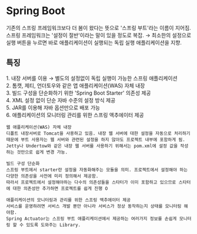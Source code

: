 <h1>Spring Boot</h1>
기존의 스프링 프레임워크보다 더 봄이 왔다는 뜻으로 '스프링 부트'라는 이름이 지어짐. <br>
스프링 프레임워크는 '설정이 절반'이라는 말이 있을 정도로 복잡. → 최소한의 설정으로 실행 버튼을 누르면 바로 애플리케이션이 실행되는 독립 실행 애플리케이션을 지향.

<h2>특징</h2>
1. 내장 서버를 이용 → 별도의 설정없이 독립 실행이 가능한 스프링 애플리케이션 <br>
2. 톰캣, 제티, 언더토우와 같은 앱 애플리케이션(WAS) 자체 내장 <br>
3. 빌드 구성을 단순화하기 위한 'Spring Boot Starter' 의존성 제공 <br>
4. XML 설정 없이 단순 자바 수준의 설정 방식 제공 <br>
5. JAR를 이용해 자바 옵션만으로 배포 가능 <br>
6. 애플리케이션의 모니터링 관리를 위한 스프링 액추에이터 제공 <br>

```
웹 애플리케이션(WAS) 자체 내장
디폴트 내장서버로 Tomcat을 사용하고 있음. 내장 웹 서버에 대한 설정을 자동으로 처리하기 때문에 부트 사용자는 웹 서버와 관련된 설정을 하지 않아도 프로젝트 내부에 포함하게 됨.
Jetty나 Undertow와 같은 내장 웹 서버를 사용하기 위해서는 pom.xml에 설정 값을 작성하는 것만으로 쉽게 변경 가능.

빌드 구성 단순화
스프링 부트에서 starter란 설정을 자동화해주는 모듈을 의미. 프로젝트에서 설정해야 하는 다양한 의존성을 사전에 미리 정의해서 제공함.
따라서 프로젝트에서 설정해야하는 다수의 의존성들을 스타터가 이미 포함하고 있으므로 스타터에 대한 의존성만 추가하면 프로젝트를 쉽게 진행 O

애플리케이션의 모니터링과 관리를 위한 스프링 액추에이터 제공
서비스를 운영하려면 서비스 개발 뿐만 아니라 서비스가 정상 동작하는지 상태를 모니터링 해야함. 
Spring Actuator는 스프링 부트 애플리케이션에서 제공하는 여러가지 정보를 손쉽게 모니터링 할 수 있도록 도와주는 Library.
```
